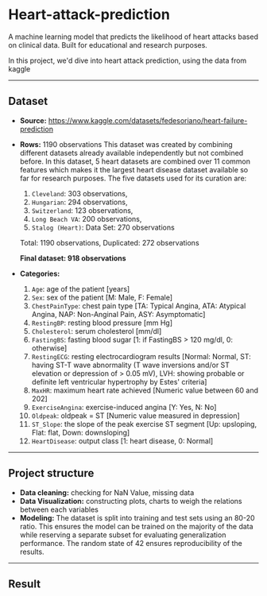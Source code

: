 # Heart-attack-prediction

A machine learning model that predicts the likelihood of heart attacks based on clinical data. Built for educational and research purposes.

In this project, we'd dive into heart attack prediction, using the data from kaggle

___

## Dataset

- **Source:** https://www.kaggle.com/datasets/fedesoriano/heart-failure-prediction
- **Rows:** 1190 observations
  This dataset was created by combining different datasets already available independently but not combined before. In this dataset, 5 heart datasets are combined over 11 common features which makes it the largest heart disease dataset available so far for research purposes. The five datasets used for its curation are:
  1. `Cleveland`: 303 observations,
  2. `Hungarian`: 294 observations,
  3. `Switzerland`: 123 observations,
  4. `Long Beach VA`: 200 observations,
  5. `Stalog (Heart)`: Data Set: 270 observations

  Total: 1190 observations,
  Duplicated: 272 observations

  **Final dataset: 918 observations**
  
- **Categories:**
  1. `Age`: age of the patient [years]
  2. `Sex`: sex of the patient [M: Male, F: Female]
  3. `ChestPainType`: chest pain type [TA: Typical Angina, ATA: Atypical Angina, NAP: Non-Anginal Pain, ASY: Asymptomatic]
  4. `RestingBP`: resting blood pressure [mm Hg]
  5. `Cholesterol`: serum cholesterol [mm/dl]
  6. `FastingBS`: fasting blood sugar [1: if FastingBS > 120 mg/dl, 0: otherwise]
  7. `RestingECG`: resting electrocardiogram results [Normal: Normal, ST: having ST-T wave abnormality (T wave inversions and/or ST elevation or depression of > 0.05 mV), LVH: showing probable or definite left ventricular hypertrophy by Estes' criteria]
  8. `MaxHR`: maximum heart rate achieved [Numeric value between 60 and 202]
  9. `ExerciseAngina`: exercise-induced angina [Y: Yes, N: No]
  10. `Oldpeak`: oldpeak = ST [Numeric value measured in depression]
  11. `ST_Slope`: the slope of the peak exercise ST segment [Up: upsloping, Flat: flat, Down: downsloping]
  12. `HeartDisease`: output class [1: heart disease, 0: Normal]
 
___


## Project structure

- **Data cleaning:** checking for NaN Value, missing data
- **Data Visualization:** constructing plots, charts to weigh the relations between each variables
- **Modeling:** The dataset is split into training and test sets using an 80-20 ratio. This ensures the model can be trained on the majority of the data while reserving a separate subset for evaluating generalization performance. The random state of 42 ensures reproducibility of the results.

___

## Result




